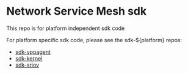 # Network Service Mesh sdk

This repo is for platform independent sdk code

For platform specific sdk code, please see the sdk-${platform} repos:

- [sdk-vppagent](https://github.com/networkservicemesh/sdk-vppagent)
- [sdk-kernel](https://github.com/networkservicemesh/sdk-kernel)
- [sdk-sriov](https://github.com/networkservicemesh/sdk-sriov)

